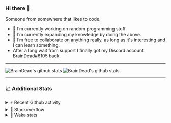 ### Hi there 👋

Someone from somewhere that likes to code.

- 🔭 I’m currently working on random programming stuff.
- 🌱 I’m currently expanding my knowledge by doing the above.
- 👯 I’m free to collaborate on anything really, as long as it's interesting and I can learn something.
- After a long wait from support I finally got my Discord account BrainDead#6105 back
<hr>


<img alt="BrainDead's github stats" align="left" src="https://github-readme-stats.vercel.app/api?username=albertopoljak&count_private=true&show_icons=true&theme=radical&hide_border=true"/>
<img alt="BrainDead's github stats" align="left" src="https://github-readme-stats.vercel.app/api/top-langs/?username=albertopoljak&layout=compact&theme=radical&hide_border=true&card_width=250"/>
<br clear="left"/>

<hr>

### 📈 Additional Stats

<details>
  <summary>⚡ Recent Github activity</summary>
  <br/>

  <!--START_SECTION:activity-->
1. ❗️ Opened issue [#81889](https://github.com/odoo/odoo/issues/81889) in [odoo/odoo](https://github.com/odoo/odoo)
2. 🗣 Commented on [#64](https://github.com/HuyaneMatsu/hata/issues/64) in [HuyaneMatsu/hata](https://github.com/HuyaneMatsu/hata)
3. 💪 Opened PR [#64](https://github.com/HuyaneMatsu/hata/pull/64) in [HuyaneMatsu/hata](https://github.com/HuyaneMatsu/hata)
4. 🗣 Commented on [#158](https://github.com/Tortoise-Community/Tortoise-BOT/issues/158) in [Tortoise-Community/Tortoise-BOT](https://github.com/Tortoise-Community/Tortoise-BOT)
5. 🗣 Commented on [#32](https://github.com/albertopoljak/Licensy/issues/32) in [albertopoljak/Licensy](https://github.com/albertopoljak/Licensy)
  <!--END_SECTION:activity-->
</details>

<details>
  <summary>👀 Stackoverflow</summary>

  [![Omid Nikrah StackOverflow](https://github-readme-stackoverflow.vercel.app/?userID=11311072&theme=dark)](https://stackoverflow.com/users/11311072/braindead)

</details>

<details>
  <summary>🤖 Waka stats</summary>
  <br/>

  <!--START_SECTION:waka-->
![Profile Views](http://img.shields.io/badge/Profile%20Views-0-blue)

![Lines of code](https://img.shields.io/badge/From%20Hello%20World%20I%27ve%20Written-275357%20lines%20of%20code-blue)

**🐱 My Github Data** 

> 🏆 37 Contributions in the Year 2022
 > 
> 📦 148.9 kB Used in Github's Storage 
 > 
> 💼 Opted to Hire
 > 
> 📜 33 Public Repositories 
 > 
> 🔑 9 Private Repositories  
 > 
**I'm an Early 🐤** 

```text
🌞 Morning    190 commits    █████░░░░░░░░░░░░░░░░░░░░   23.37% 
🌆 Daytime    325 commits    ██████████░░░░░░░░░░░░░░░   39.98% 
🌃 Evening    206 commits    ██████░░░░░░░░░░░░░░░░░░░   25.34% 
🌙 Night      92 commits     ██░░░░░░░░░░░░░░░░░░░░░░░   11.32%

```
📅 **I'm Most Productive on Tuesday** 

```text
Monday       131 commits    ████░░░░░░░░░░░░░░░░░░░░░   16.11% 
Tuesday      160 commits    █████░░░░░░░░░░░░░░░░░░░░   19.68% 
Wednesday    150 commits    ████░░░░░░░░░░░░░░░░░░░░░   18.45% 
Thursday     131 commits    ████░░░░░░░░░░░░░░░░░░░░░   16.11% 
Friday       96 commits     ███░░░░░░░░░░░░░░░░░░░░░░   11.81% 
Saturday     65 commits     ██░░░░░░░░░░░░░░░░░░░░░░░   8.0% 
Sunday       80 commits     ██░░░░░░░░░░░░░░░░░░░░░░░   9.84%

```


📊 **This Week I Spent My Time On** 

```text
💬 Programming Languages: 
Python                   19 hrs 4 mins       ██████████████████░░░░░░░   72.47% 
XML                      3 hrs 1 min         ███░░░░░░░░░░░░░░░░░░░░░░   11.52% 
textmate                 49 mins             ░░░░░░░░░░░░░░░░░░░░░░░░░   3.14% 
Text                     47 mins             ░░░░░░░░░░░░░░░░░░░░░░░░░   3.0% 
Gettext Catalog          43 mins             ░░░░░░░░░░░░░░░░░░░░░░░░░   2.77%

🐱‍💻 Projects: 
odoo_14                  21 hrs 22 mins      ████████████████████░░░░░   81.22% 
licensy2                 4 hrs 51 mins       ████░░░░░░░░░░░░░░░░░░░░░   18.48% 
glovia_custom_addons     2 mins              ░░░░░░░░░░░░░░░░░░░░░░░░░   0.17% 
culjak                   2 mins              ░░░░░░░░░░░░░░░░░░░░░░░░░   0.14%

💻 Operating System: 
Linux                    26 hrs 18 mins      █████████████████████████   100.0%

```

**I Mostly Code in Python** 

```text
Python                   30 repos            ███████████████████░░░░░░   76.92% 
Java                     4 repos             ██░░░░░░░░░░░░░░░░░░░░░░░   10.26% 
HTML                     2 repos             █░░░░░░░░░░░░░░░░░░░░░░░░   5.13% 
TypeScript               1 repo              ░░░░░░░░░░░░░░░░░░░░░░░░░   2.56% 
JavaScript               1 repo              ░░░░░░░░░░░░░░░░░░░░░░░░░   2.56%

```



 Last Updated on 10/01/2022
<!--END_SECTION:waka-->
</details>
